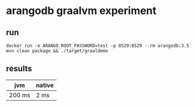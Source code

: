 # arangodb graalvm experiment

## run

```shell script
docker run -e ARANGO_ROOT_PASSWORD=test -p 8529:8529 --rm arangodb:3.5
mvn clean package && ./target/graaldemo 
```

## results

| jvm    | native |
| ------ | ------ |
| 200 ms | 2 ms   |


